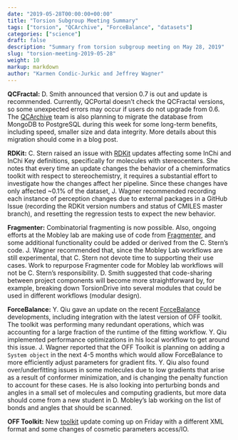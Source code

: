 ```yaml
---
date: "2019-05-28T00:00:00+00:00"
title: "Torsion Subgroup Meeting Summary"
tags: ["torsion", "QCArchive", "ForceBalance", "datasets"]
categories: ["science"]
draft: false
description: "Summary from torsion subgroup meeting on May 28, 2019"
slug: "torsion-meeting-2019-05-28"
weight: 10
markup: markdown
author: "Karmen Condic-Jurkic and Jeffrey Wagner"
---
```



**QCFractal:** D. Smith announced that version 0.7 is out and update is recommended. Currently, QCPortal doesn’t check the QCFractal versions, so some unexpected errors may occur if users do not upgrade from 0.6. The [QCArchive](https://qcarchive.molssi.org/) team is also planning to migrate the database from MongoDB to PostgreSQL during this week for some long-term benefits, including speed, smaller size and data integrity. More details about this migration should come in a blog post. 

**RDKit:** C. Stern raised an issue with [RDKit](http://rdkit.org/) updates affecting some InChi and InChi Key definitions, specifically for molecules with stereocenters. She notes that every time an update changes the behavior of a cheminformatics toolkit with respect to stereochemistry, it requires a substantial effort to investigate how the changes affect her pipeline. Since these changes have only affected ~0.1% of the dataset, J. Wagner recommended recording each instance of perception changes due to external packages in a GitHub Issue (recording the RDKit version numbers and status of CMILES master branch), and resetting the regression tests to expect the new behavior.

**Fragmenter:** Combinatorial fragmenting is now possible. Also, ongoing efforts at the Mobley lab are making use of code from [Fragmenter](https://github.com/openforcefield/fragmenter), and some additional functionality could be added or derived from the C. Stern’s code. J. Wagner recommended that, since the Mobley Lab workflows are still experimental, that C. Stern not devote time to supporting their use cases. Work to repurpose Fragmenter code for Mobley lab workflows will not be C. Stern’s responsibility. D. Smith suggested that code-sharing between project components will become more straightforward by, for example, breaking down TorsionDrive into several modules that could be used in different workflows (modular design). 

**ForceBalance:** Y. Qiu gave an update on the recent [ForceBalance](https://github.com/leeping/forcebalance) developments, including integration with the latest version of OFF toolkit. The toolkit was performing many redundant operations, which was accounting for a large fraction of the runtime of the fitting workflow. Y. Qiu implemented performance optimizations in his local workflow to get around this issue. J. Wagner reported that the OFF Toolkit is planning on adding a `System object` in the next 4-5 months which would allow ForceBalance to more efficiently adjust parameters for gradient fits. Y. Qiu also found over/underfitting issues in some molecules due to low gradients that arise as a result of conformer minimization, and is changing the penalty function to account for these cases. He is also looking into perturbing bonds and angles in a small set of molecules and computing gradients, but more data should come from a new student in D. Mobley’s lab working on the list of bonds and angles that should be scanned. 

**OFF Toolkit:** New [toolkit](https://github.com/openforcefield/openforcefield) update coming up on Friday with a different XML format and some changes of cosmetic parameters access/IO. 





